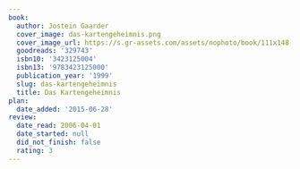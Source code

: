 ```yaml
---
book:
  author: Jostein Gaarder
  cover_image: das-kartengeheimnis.png
  cover_image_url: https://s.gr-assets.com/assets/nophoto/book/111x148-bcc042a9c91a29c1d680899eff700a03.png
  goodreads: '329743'
  isbn10: '3423125004'
  isbn13: '9783423125000'
  publication_year: '1999'
  slug: das-kartengeheimnis
  title: Das Kartengeheimnis
plan:
  date_added: '2015-06-28'
review:
  date_read: 2006-04-01
  date_started: null
  did_not_finish: false
  rating: 3
---
```

